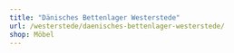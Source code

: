 ```yaml
---
title: "Dänisches Bettenlager Westerstede"
url: /westerstede/daenisches-bettenlager-westerstede/
shop: Möbel
---
```

